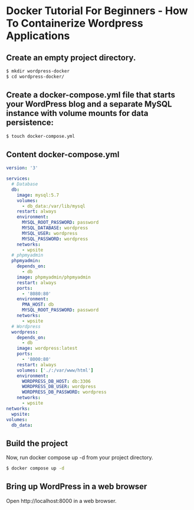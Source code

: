 Docker Tutorial For Beginners - How To Containerize Wordpress Applications
===


Create an empty project directory.
---

```bash
$ mkdir wordpress-docker
$ cd wordpress-docker/

```

Create a docker-compose.yml file that starts your WordPress blog and a separate MySQL instance with volume mounts for data persistence:
---

```bash
$ touch docker-compose.yml
```

Content docker-compose.yml
---

```yml
version: '3'

services:
  # Database
  db:
    image: mysql:5.7
    volumes:
      - db_data:/var/lib/mysql
    restart: always
    environment:
      MYSQL_ROOT_PASSWORD: password
      MYSQL_DATABASE: wordpress
      MYSQL_USER: wordpress
      MYSQL_PASSWORD: wordpress
    networks:
      - wpsite
  # phpmyadmin
  phpmyadmin:
    depends_on:
      - db
    image: phpmyadmin/phpmyadmin
    restart: always
    ports:
      - '8080:80'
    environment:
      PMA_HOST: db
      MYSQL_ROOT_PASSWORD: password 
    networks:
      - wpsite
  # Wordpress
  wordpress:
    depends_on:
      - db
    image: wordpress:latest
    ports:
      - '8000:80'
    restart: always
    volumes: ['./:/var/www/html']
    environment:
      WORDPRESS_DB_HOST: db:3306
      WORDPRESS_DB_USER: wordpress
      WORDPRESS_DB_PASSWORD: wordpress
    networks:
      - wpsite
networks:
  wpsite:
volumes:
  db_data:
```

Build the project
---

Now, run docker compose up -d from your project directory.


```bash
$ docker compose up -d
```


Bring up WordPress in a web browser
---

Open http://localhost:8000 in a web browser.
